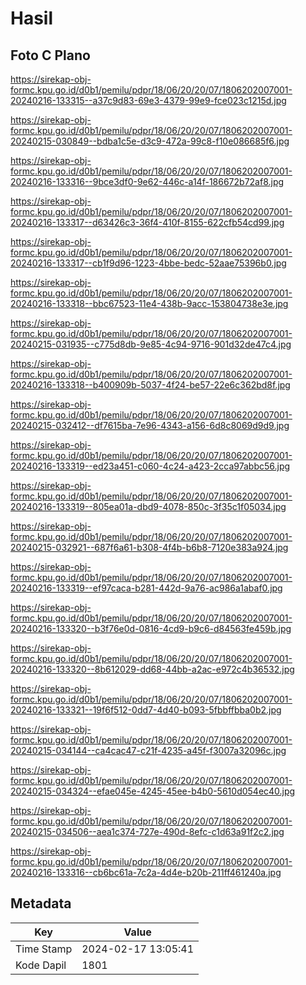 # Hasil

## Foto C Plano

https://sirekap-obj-formc.kpu.go.id/d0b1/pemilu/pdpr/18/06/20/20/07/1806202007001-20240216-133315--a37c9d83-69e3-4379-99e9-fce023c1215d.jpg

https://sirekap-obj-formc.kpu.go.id/d0b1/pemilu/pdpr/18/06/20/20/07/1806202007001-20240215-030849--bdba1c5e-d3c9-472a-99c8-f10e086685f6.jpg

https://sirekap-obj-formc.kpu.go.id/d0b1/pemilu/pdpr/18/06/20/20/07/1806202007001-20240216-133316--9bce3df0-9e62-446c-a14f-186672b72af8.jpg

https://sirekap-obj-formc.kpu.go.id/d0b1/pemilu/pdpr/18/06/20/20/07/1806202007001-20240216-133317--d63426c3-36f4-410f-8155-622cfb54cd99.jpg

https://sirekap-obj-formc.kpu.go.id/d0b1/pemilu/pdpr/18/06/20/20/07/1806202007001-20240216-133317--cb1f9d96-1223-4bbe-bedc-52aae75396b0.jpg

https://sirekap-obj-formc.kpu.go.id/d0b1/pemilu/pdpr/18/06/20/20/07/1806202007001-20240216-133318--bbc67523-11e4-438b-9acc-153804738e3e.jpg

https://sirekap-obj-formc.kpu.go.id/d0b1/pemilu/pdpr/18/06/20/20/07/1806202007001-20240215-031935--c775d8db-9e85-4c94-9716-901d32de47c4.jpg

https://sirekap-obj-formc.kpu.go.id/d0b1/pemilu/pdpr/18/06/20/20/07/1806202007001-20240216-133318--b400909b-5037-4f24-be57-22e6c362bd8f.jpg

https://sirekap-obj-formc.kpu.go.id/d0b1/pemilu/pdpr/18/06/20/20/07/1806202007001-20240215-032412--df7615ba-7e96-4343-a156-6d8c8069d9d9.jpg

https://sirekap-obj-formc.kpu.go.id/d0b1/pemilu/pdpr/18/06/20/20/07/1806202007001-20240216-133319--ed23a451-c060-4c24-a423-2cca97abbc56.jpg

https://sirekap-obj-formc.kpu.go.id/d0b1/pemilu/pdpr/18/06/20/20/07/1806202007001-20240216-133319--805ea01a-dbd9-4078-850c-3f35c1f05034.jpg

https://sirekap-obj-formc.kpu.go.id/d0b1/pemilu/pdpr/18/06/20/20/07/1806202007001-20240215-032921--687f6a61-b308-4f4b-b6b8-7120e383a924.jpg

https://sirekap-obj-formc.kpu.go.id/d0b1/pemilu/pdpr/18/06/20/20/07/1806202007001-20240216-133319--ef97caca-b281-442d-9a76-ac986a1abaf0.jpg

https://sirekap-obj-formc.kpu.go.id/d0b1/pemilu/pdpr/18/06/20/20/07/1806202007001-20240216-133320--b3f76e0d-0816-4cd9-b9c6-d84563fe459b.jpg

https://sirekap-obj-formc.kpu.go.id/d0b1/pemilu/pdpr/18/06/20/20/07/1806202007001-20240216-133320--8b612029-dd68-44bb-a2ac-e972c4b36532.jpg

https://sirekap-obj-formc.kpu.go.id/d0b1/pemilu/pdpr/18/06/20/20/07/1806202007001-20240216-133321--19f6f512-0dd7-4d40-b093-5fbbffbba0b2.jpg

https://sirekap-obj-formc.kpu.go.id/d0b1/pemilu/pdpr/18/06/20/20/07/1806202007001-20240215-034144--ca4cac47-c21f-4235-a45f-f3007a32096c.jpg

https://sirekap-obj-formc.kpu.go.id/d0b1/pemilu/pdpr/18/06/20/20/07/1806202007001-20240215-034324--efae045e-4245-45ee-b4b0-5610d054ec40.jpg

https://sirekap-obj-formc.kpu.go.id/d0b1/pemilu/pdpr/18/06/20/20/07/1806202007001-20240215-034506--aea1c374-727e-490d-8efc-c1d63a91f2c2.jpg

https://sirekap-obj-formc.kpu.go.id/d0b1/pemilu/pdpr/18/06/20/20/07/1806202007001-20240216-133316--cb6bc61a-7c2a-4d4e-b20b-211ff461240a.jpg


## Metadata

| Key        | Value               |
| ---------- | ------------------- |
| Time Stamp | 2024-02-17 13:05:41 |
| Kode Dapil | 1801                |



